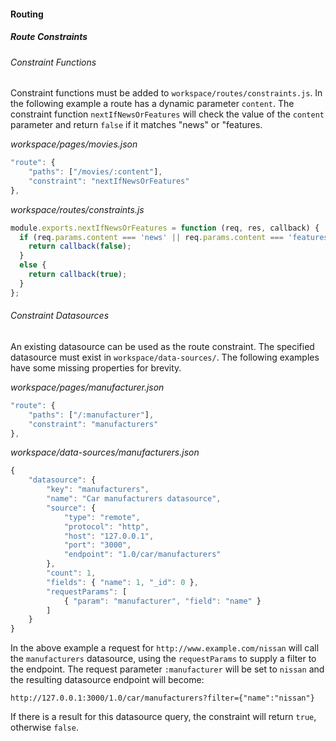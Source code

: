 
#### Routing


##### Route Constraints


###### Constraint Functions

Constraint functions must be added to `workspace/routes/constraints.js`. In the following example a route has a dynamic parameter `content`. The constraint function `nextIfNewsOrFeatures` will check the value of the `content` parameter and return `false` if it matches "news" or "features.

_workspace/pages/movies.json_

```js
"route": {
	"paths": ["/movies/:content"],
	"constraint": "nextIfNewsOrFeatures"
},
```

_workspace/routes/constraints.js_

```js
module.exports.nextIfNewsOrFeatures = function (req, res, callback) {  
  if (req.params.content === 'news' || req.params.content === 'features' ) {
  	return callback(false);
  }
  else {
  	return callback(true);
  }
};
```

###### Constraint Datasources

An existing datasource can be used as the route constraint. The specified datasource must exist in `workspace/data-sources/`. The following examples have some missing properties for brevity.

_workspace/pages/manufacturer.json_

```js
"route": {
	"paths": ["/:manufacturer"],
	"constraint": "manufacturers"
},
```

_workspace/data-sources/manufacturers.json_

```js
{
	"datasource": {
		"key": "manufacturers",
		"name": "Car manufacturers datasource",
		"source": {
			"type": "remote",
			"protocol": "http",
			"host": "127.0.0.1",
			"port": "3000",
			"endpoint": "1.0/car/manufacturers"
		},
		"count": 1,
		"fields": { "name": 1, "_id": 0 },
		"requestParams": [
			{ "param": "manufacturer", "field": "name" }
		]
	}
}

```

In the above example a request for `http://www.example.com/nissan` will call the `manufacturers` datasource, using the `requestParams` to supply a filter to the endpoint. The request parameter `:manufacturer` will be set to `nissan` and the resulting datasource endpoint will become:

```
http://127.0.0.1:3000/1.0/car/manufacturers?filter={"name":"nissan"}
```

If there is a result for this datasource query, the constraint will return `true`, otherwise `false`.
